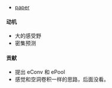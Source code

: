 * [paper](paper/2016-Dense%20CNN%20Learning%20with%20Equivalent%20Mappings.pdf)

#### 动机

* 大的感受野
* 密集预测

#### 贡献

* 提出 eConv 和 ePool
* 感觉和空洞卷积一样的思路，后面没看。

